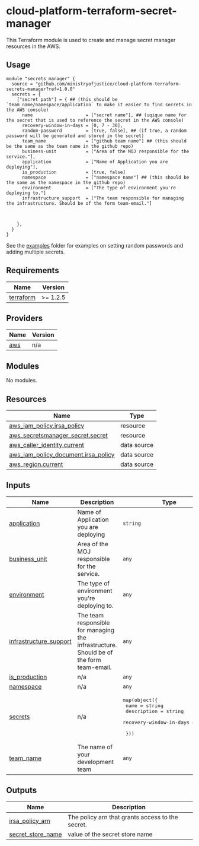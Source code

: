 # cloud-platform-terraform-secret-manager

This Terraform module is used to create and manage secret manager resources in the AWS.

## Usage

```
module "secrets_manager" {
  source = "github.com/ministryofjustice/cloud-platform-terraform-secrets-manager?ref=1.0.0"
  secrets = {
    ["secret path"] = { ## (this should be `team_name/namespace/application` to make it easier to find secrets in the AWS console)
      name                    = ["secret name"], ## (uqique name for the secret that is used to reference the secret in the AWS console)
      recovery-window-in-days = [0, 7 - 30],
      random-password         = [true, false], ## (if true, a random password will be generated and stored in the secret)
      team_name               = ["github team name"] ## (this should be the same as the team name in the github repo)
      business-unit           = ["Area of the MOJ responsible for the service."],
      application             = ["Name of Application you are deploying"],
      is_production           = [true, false] 
      namespace               = ["namespace name"] ## (this should be the same as the namespace in the github repo)
      environment             = ["The type of environment you're deploying to."] 
      infrastructure_support  = ["The team responsible for managing the infrastructure. Should be of the form team-email."] 



    },
  }
}
```

See the [examples](examples/) folder for examples on setting random passwords and adding multiple secrets.

<!--- BEGIN_TF_DOCS --->
## Requirements

| Name | Version |
|------|---------|
| <a name="requirement_terraform"></a> [terraform](#requirement\_terraform) | >= 1.2.5 |

## Providers

| Name | Version |
|------|---------|
| <a name="provider_aws"></a> [aws](#provider\_aws) | n/a |

## Modules

No modules.

## Resources

| Name | Type |
|------|------|
| [aws_iam_policy.irsa_policy](https://registry.terraform.io/providers/hashicorp/aws/latest/docs/resources/iam_policy) | resource |
| [aws_secretsmanager_secret.secret](https://registry.terraform.io/providers/hashicorp/aws/latest/docs/resources/secretsmanager_secret) | resource |
| [aws_caller_identity.current](https://registry.terraform.io/providers/hashicorp/aws/latest/docs/data-sources/caller_identity) | data source |
| [aws_iam_policy_document.irsa_policy](https://registry.terraform.io/providers/hashicorp/aws/latest/docs/data-sources/iam_policy_document) | data source |
| [aws_region.current](https://registry.terraform.io/providers/hashicorp/aws/latest/docs/data-sources/region) | data source |

## Inputs

| Name | Description | Type | Default | Required |
|------|-------------|------|---------|:--------:|
| <a name="input_application"></a> [application](#input\_application) | Name of Application you are deploying | `string` | `"example-app"` | no |
| <a name="input_business_unit"></a> [business\_unit](#input\_business\_unit) | Area of the MOJ responsible for the service. | `any` | n/a | yes |
| <a name="input_environment"></a> [environment](#input\_environment) | The type of environment you're deploying to. | `any` | n/a | yes |
| <a name="input_infrastructure_support"></a> [infrastructure\_support](#input\_infrastructure\_support) | The team responsible for managing the infrastructure. Should be of the form team-email. | `any` | n/a | yes |
| <a name="input_is_production"></a> [is\_production](#input\_is\_production) | n/a | `any` | n/a | yes |
| <a name="input_namespace"></a> [namespace](#input\_namespace) | n/a | `any` | n/a | yes |
| <a name="input_secrets"></a> [secrets](#input\_secrets) | n/a | <pre>map(object({<br>    name                    = string<br>    description             = string<br>    recovery-window-in-days = number<br><br>  }))</pre> | n/a | yes |
| <a name="input_team_name"></a> [team\_name](#input\_team\_name) | The name of your development team | `any` | n/a | yes |

## Outputs

| Name | Description |
|------|-------------|
| <a name="output_irsa_policy_arn"></a> [irsa\_policy\_arn](#output\_irsa\_policy\_arn) | The policy arn that grants access to the secret. |
| <a name="output_secret_store_name"></a> [secret\_store\_name](#output\_secret\_store\_name) | value of the secret store name |

<!--- END_TF_DOCS --->
